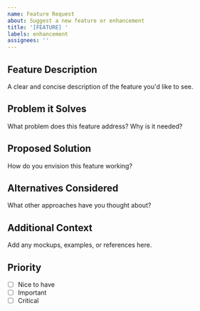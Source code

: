 ```yaml
---
name: Feature Request
about: Suggest a new feature or enhancement
title: '[FEATURE] '
labels: enhancement
assignees: ''
---
```


## Feature Description
A clear and concise description of the feature you'd like to see.

## Problem it Solves
What problem does this feature address? Why is it needed?

## Proposed Solution
How do you envision this feature working?

## Alternatives Considered
What other approaches have you thought about?

## Additional Context
Add any mockups, examples, or references here.

## Priority
- [ ] Nice to have
- [ ] Important
- [ ] Critical
